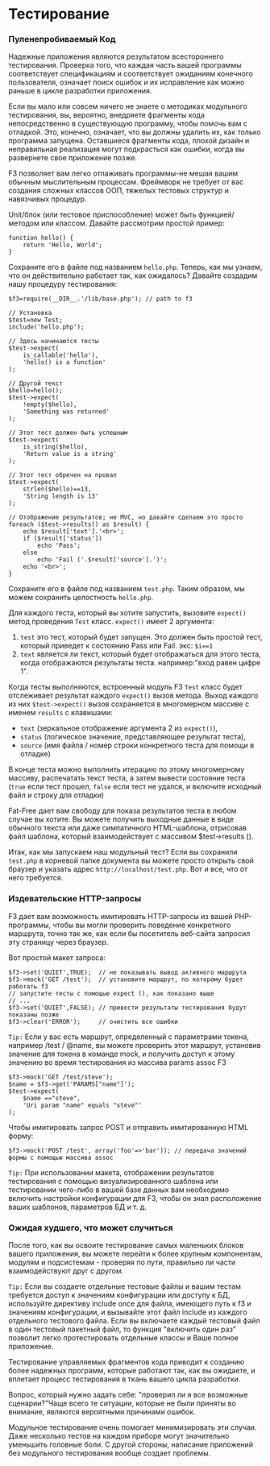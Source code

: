 # Тестирование

### Пуленепробиваемый Код <a id="bullet-proof-code"></a>

Надежные приложения являются результатом всестороннего тестирования. Проверка того, что каждая часть вашей программы соответствует спецификациям и соответствует ожиданиям конечного пользователя, означает поиск ошибок и их исправление как можно раньше в цикле разработки приложения.

Если вы мало или совсем ничего не знаете о методиках модульного тестирования, вы, вероятно, внедряете фрагменты кода непосредственно в существующую программу, чтобы помочь вам с отладкой. Это, конечно, означает, что вы должны удалить их, как только программа запущена. Оставшиеся фрагменты кода, плохой дизайн и неправильная реализация могут подкрасться как ошибки, когда вы развернете свое приложение позже.

F3 позволяет вам легко отлаживать программы-не мешая вашим обычным мыслительным процессам. Фреймворк не требует от вас создания сложных классов ООП, тяжелых тестовых структур и навязчивых процедур.

Unit/блок \(или тестовое приспособление\) может быть функцией/методом или классом. Давайте рассмотрим простой пример:

```text
function hello() {
    return 'Hello, World';
}
```

Сохраните его в файле под названием `hello.php`. Теперь, как мы узнаем, что он действительно работает так, как ожидалось? Давайте создадим нашу процедуру тестирования:

```text
$f3=require(__DIR__.'/lib/base.php'); // path to f3

// Установка
$test=new Test;
include('hello.php');

// Здесь начинаются тесты
$test->expect(
    is_callable('hello'),
    'hello() is a function'
);

// Другой текст
$hello=hello();
$test->expect(
    !empty($hello),
    'Something was returned'
);

// Этот тест должен быть успешным
$test->expect(
    is_string($hello),
    'Return value is a string'
);

// Этот тест обречен на провал
$test->expect(
    strlen($hello)==13,
    'String length is 13'
);

// Отображение результатов; не MVC, но давайте сделаем это просто
foreach ($test->results() as $result) {
    echo $result['text'].'<br>';
    if ($result['status'])
        echo 'Pass';
    else
        echo 'Fail ('.$result['source'].')';
    echo '<br>';
}
```

Сохраните его в файле под названием `test.php`. Таким образом, мы можем сохранить целостность `hello.php`.

Для каждого теста, который вы хотите запустить, вызовите `expect()` метод проведения `Test` класс. `expect()` имеет 2 аргумента:

1. `test` это тест, который будет запущен. Это должен быть простой тест, который приведет к состоянию Pass или Fail. экс: `$i==1`
2. `text` является ли текст, который будет отображаться для этого теста, когда отображаются результаты теста. например:"вход равен цифре 1".

Когда тесты выполняются, встроенный модуль F3 `Test` класс будет отслеживает результат каждого `expect()` вызов метода. Выход каждого из них `$test->expect()` вызов сохраняется в многомерном массиве с именем `results` с клавишами:

* `text` \(зеркальное отображение аргумента 2 из `expect()`\),
* `status` \(логическое значение, представляющее результат теста\),
* `source` \(имя файла / номер строки конкретного теста для помощи в отладке\)

В конце теста можно выполнить итерацию по этому многомерному массиву, распечатать текст теста, а затем вывести состояние теста \(`true` если тест прошел, `false` если тест не удался, и включите исходный файл и строку для отладки\)

Fat-Free дает вам свободу для показа результатов теста в любом случае вы хотите. Вы можете получить выходные данные в виде обычного текста или даже симпатичного HTML-шаблона, отрисовав файл шаблона, который взаимодействует с массивом $test-&gt;results \(\).

Итак, как мы запускаем наш модульный тест? Если вы сохранили `test.php` в корневой папке документа вы можете просто открыть свой браузер и указать адрес `http://localhost/test.php`. Вот и все, что от него требуется.

### Издевательские HTTP-запросы <a id="mocking-http-requests"></a>

F3 дает вам возможность имитировать HTTP-запросы из вашей PHP-программы, чтобы вы могли проверить поведение конкретного маршрута, точно так же, как если бы посетитель веб-сайта запросил эту страницу через браузер.

Вот простой макет запроса:

```text
$f3->set('QUIET',TRUE);  // не показывать вывод активного маршрута
$f3->mock('GET /test');  // установите маршрут, по которому будет работать f3
// запустите тесты с помощью expect (), как показано выше
// ...
$f3->set('QUIET',FALSE); // привести результаты тестирования будут показаны позже
$f3->clear('ERROR');     // очистить все ошибки
```

`Tip:` Если у вас есть маршрут, определенный с параметрами токена, например /test / @name, вы можете проверить этот маршрут, установив значение для токена в команде mock, и получить доступ к этому значению во время тестирования из массива params assoc F3

```text
$f3->mock('GET /test/steve');
$name = $f3->get('PARAMS["name"]');
$test->expect(
    $name =="steve",
    'Uri param "name" equals "steve"'
);
```

Чтобы имитировать запрос POST и отправить имитированную HTML форму:

```text
$f3->mock('POST /test', array('foo'=>'bar')); // передача значений формы с помощью массива assoc
```

`Tip:` При использовании макета, отображении результатов тестирования с помощью визуализированного шаблона или тестировании чего-либо в вашей базе данных вам необходимо включить настройки конфигурации для F3, чтобы он знал расположение ваших шаблонов, параметров БД и т. д.

### Ожидая худшего, что может случиться <a id="expecting-the-worst-that-can-happen"></a>

После того, как вы освоите тестирование самых маленьких блоков вашего приложения, вы можете перейти к более крупным компонентам, модулям и подсистемам - проверяя по пути, правильно ли части взаимодействуют друг с другом.

`Tip:` Если вы создаете отдельные тестовые файлы и вашим тестам требуется доступ к значениям конфигурации или доступу к БД, используйте директиву include once для файла, имеющего путь к f3 и значениям конфигурации, и вызывайте этот файл include из каждого отдельного тестового файла. Если вы включаете каждый тестовый файл в один тестовый пакетный файл, то функция "включить один раз" позволит легко протестировать отдельные классы и Ваше полное приложение.

Тестирование управляемых фрагментов кода приводит к созданию более надежных программ, которые работают так, как вы ожидаете, и вплетает процесс тестирования в ткань вашего цикла разработки.

Вопрос, который нужно задать себе: "проверил ли я все возможные сценарии?"Чаще всего те ситуации, которые не были приняты во внимание, являются вероятными причинами ошибок.

Модульное тестирование очень помогает минимизировать эти случаи. Даже несколько тестов на каждом приборе могут значительно уменьшить головные боли. С другой стороны, написание приложений без модульного тестирования вообще создает проблемы.


